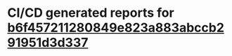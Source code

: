 # CI/CD generated reports for [b6f457211280849e823a883abccb291951d3d337](https://github.com/hydephp/develop/commit/b6f457211280849e823a883abccb291951d3d337)

